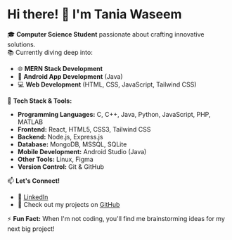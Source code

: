 # Hi there! 👋 I'm Tania Waseem 

🎓 **Computer Science Student** passionate about crafting innovative solutions.  
📚 Currently diving deep into:  
- 🌐 **MERN Stack Development**  
- 📱 **Android App Development** (Java)  
- 💻 **Web Development** (HTML, CSS, JavaScript, Tailwind CSS)  

🚀 **Tech Stack & Tools:**  
- **Programming Languages:** C, C++, Java, Python, JavaScript, PHP, MATLAB  
- **Frontend:** React, HTML5, CSS3, Tailwind CSS  
- **Backend:** Node.js, Express.js  
- **Database:** MongoDB, MSSQL, SQLite  
- **Mobile Development:** Android Studio (Java)  
- **Other Tools:** Linux, Figma  
- **Version Control:** Git & GitHub  

📫 **Let's Connect!**  
- 💼 [LinkedIn](https://www.linkedin.com/in/tania-waseem-69176b234)  
- 🌟 Check out my projects on [GitHub](https://github.com/Tania-Waseem)  

⚡ **Fun Fact:** When I'm not coding, you'll find me brainstorming ideas for my next big project!  
